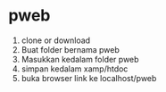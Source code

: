 # pweb
1. clone or download
2. Buat folder bernama pweb
3. Masukkan kedalam folder pweb
4. simpan kedalam xamp/htdoc 
5. buka browser link ke localhost/pweb
